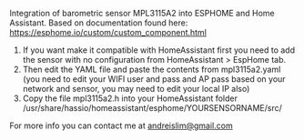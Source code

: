 Integration of barometric sensor MPL3115A2 into ESPHOME and Home Assistant. 
Based on documentation found here: https://esphome.io/custom/custom_component.html

1. If you want make it compatible with HomeAssistant first you need to add the sensor with no configuration from HomeAssistant > EspHome tab.
2. Then edit the YAML file and paste the contents from mpl3115a2.yaml (you need to edit your WIFI user and pass and AP pass based on your network and sensor, you may need to edit your local IP also)
3. Copy the file mpl3115a2.h into your HomeAssistant folder /usr/share/hassio/homeassistant/esphome/YOURSENSORNAME/src/

For more info you can contact me at andreislim@gmail.com
